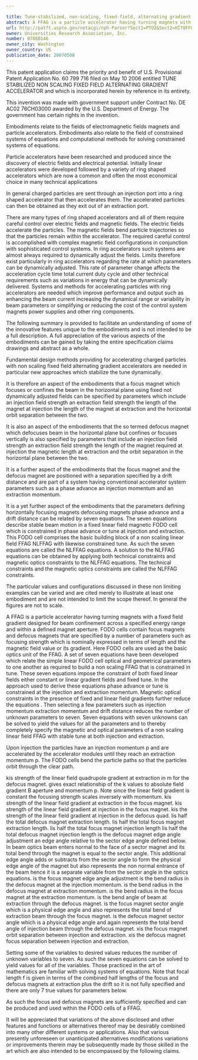 ```yaml
---

title: Tune-stabilized, non-scaling, fixed-field, alternating gradient accelerator
abstract: A FFAG is a particle accelerator having turning magnets with a linear field gradient for confinement and a large edge angle to compensate for acceleration. FODO cells contain focus magnets and defocus magnets that are specified by a number of parameters. A set of seven equations, called the FFAG equations relate the parameters to one another. A set of constraints, call the FFAG constraints, constrain the FFAG equations. Selecting a few parameters, such as injection momentum, extraction momentum, and drift distance reduces the number of unknown parameters to seven. Seven equations with seven unknowns can be solved to yield the values for all the parameters and to thereby fully specify a FFAG.
url: http://patft.uspto.gov/netacgi/nph-Parser?Sect1=PTO2&Sect2=HITOFF&p=1&u=%2Fnetahtml%2FPTO%2Fsearch-adv.htm&r=1&f=G&l=50&d=PALL&S1=07880146&OS=07880146&RS=07880146
owner: Universities Research Association, Inc.
number: 07880146
owner_city: Washington
owner_country: US
publication_date: 20070508
---
```

This patent application claims the priority and benefit of U.S. Provisional Patent Application No. 60 799 716 filed on May 10 2006 entitled TUNE STABILIZED NON SCALING FIXED FIELD ALTERNATING GRADIENT ACCELERATOR and which is incorporated herein by reference in its entirety.

This invention was made with government support under Contract No. DE AC02 76CH03000 awarded by the U.S. Department of Energy. The government has certain rights in the invention.

Embodiments relate to the fields of electromagnetic fields magnets and particle accelerators. Embodiments also relate to the field of constrained systems of equations and computational methods for solving constrained systems of equations.

Particle accelerators have been researched and produced since the discovery of electric fields and electrical potential. Initially linear accelerators were developed followed by a variety of ring shaped accelerators which are now a common and often the most economical choice in many technical applications

In general charged particles are sent through an injection port into a ring shaped accelerator that then accelerates them. The accelerated particles can then be obtained as they exit out of an extraction port.

There are many types of ring shaped accelerators and all of them require careful control over electric fields and magnetic fields. The electric fields accelerate the particles. The magnetic fields bend particle trajectories so that the particles remain within the accelerator. The required careful control is accomplished with complex magnetic field configurations in conjunction with sophisticated control systems. In ring accelerators such systems are almost always required to dynamically adjust the fields. Limits therefore exist particularly in ring accelerators regarding the rate at which parameters can be dynamically adjusted. This rate of parameter change affects the acceleration cycle time total current duty cycle and other technical requirements such as variations in energy that can be dynamically delivered. Systems and methods for accelerating particles with ring accelerators are needed which improve performance and output such as enhancing the beam current increasing the dynamical range or variability in beam parameters or simplifying or reducing the cost of the control system magnets power supplies and other ring components.

The following summary is provided to facilitate an understanding of some of the innovative features unique to the embodiments and is not intended to be a full description. A full appreciation of the various aspects of the embodiments can be gained by taking the entire specification claims drawings and abstract as a whole.

Fundamental design methods providing for accelerating charged particles with non scaling fixed field alternating gradient accelerators are needed in particular new approaches which stabilize the tune dynamically.

It is therefore an aspect of the embodiments that a focus magnet which focuses or confines the beam in the horizontal plane using fixed not dynamically adjusted fields can be specified by parameters which include an injection field strength an extraction field strength the length of the magnet at injection the length of the magnet at extraction and the horizontal orbit separation between the two.

It is also an aspect of the embodiments that the so termed defocus magnet which defocuses beam in the horizontal plane but confines or focuses vertically is also specified by parameters that include an injection field strength an extraction field strength the length of the magnet required at injection the magnetic length at extraction and the orbit separation in the horizontal plane between the two.

It is a further aspect of the embodiments that the focus magnet and the defocus magnet are positioned with a separation specified by a drift distance and are part of a system having conventional accelerator system parameters such as a phase advance an injection momentum and an extraction momentum.

It is a yet further aspect of the embodiments that the parameters defining horizontally focusing magnets defocusing magnets phase advance and a drift distance can be related by seven equations. The seven equations describe stable beam motion in a fixed linear field magnetic FODO cell which is constrained in phase advance or tune at injection and extraction. This FODO cell comprises the basic building block of a non scaling linear field FFAG NLFFAG with likewise constrained tune. As such the seven equations are called the NLFFAG equations. A solution to the NLFFAG equations can be obtained by applying both technical constraints and magnetic optics constraints to the NLFFAG equations. The technical constraints and the magnetic optics constraints are called the NLFFAG constraints.

The particular values and configurations discussed in these non limiting examples can be varied and are cited merely to illustrate at least one embodiment and are not intended to limit the scope thereof. In general the figures are not to scale.

A FFAG is a particle accelerator having turning magnets with a fixed field gradient designed for beam confinement across a specified energy range and within a defined magnet aperture. FODO cells contain focus magnets and defocus magnets that are specified by a number of parameters such as focusing strength which is nominally expressed in terms of length and the magnetic field value or its gradient. Here FODO cells are used as the basic optics unit of the FFAG. A set of seven equations have been developed which relate the simple linear FODO cell optical and geometrical parameters to one another as required to build a non scaling FFAG that is constrained in tune. These seven equations impose the constraint of both fixed linear fields either constant or linear gradient fields and fixed tune. In the approach used to derive these equations phase advance or tune is constrained at the injection and extraction momentum. Magnetic optical constraints in the presence of fixed and linear field gradients further reduce the equations . Then selecting a few parameters such as injection momentum extraction momentum and drift distance reduces the number of unknown parameters to seven. Seven equations with seven unknowns can be solved to yield the values for all the parameters and to thereby completely specify the magnetic and optical parameters of a non scaling linear field FFAG with stable tune at both injection and extraction.

Upon injection the particles have an injection momentum p and are accelerated by the accelerator modules until they reach an extraction momentum p. The FODO cells bend the particle paths so that the particles orbit through the clear path.

kis strength of the linear field quadrupole gradient at extraction in m for the defocus magnet. gives exact relationship of the k values to absolute field gradient B aperture and momentum p. Note since the linear field gradient is constant the focusing strength scales inversely with momentum. kis strength of the linear field gradient at extraction in the focus magnet. kis strength of the linear field gradient at injection in the focus magnet. kis the strength of the linear field gradient at injection in the defocus quad. lis half the total defocus magnet extraction length. lis half the total focus magnet extraction length. lis half the total focus magnet injection length lis half the total defocus magnet injection length is the defocus magnet edge angle adjustment an edge angle relative to the sector edge angle defined below. In beam optics beam enters normal to the face of a sector magnet and its total bend through the magnet is equal to the sector angle. This additional edge angle adds or subtracts from the sector angle to form the physical edge angle of the magnet but also represents the non normal entrance of the beam hence it is a separate variable from the sector angle in the optics equations. is the focus magnet edge angle adjustment is the bend radius in the defocus magnet at the injection momentum. is the bend radius in the defocus magnet at extraction momentum. is the bend radius in the focus magnet at the extraction momentum. is the bend angle of beam at extraction through the defocus magnet. is the focus magnet sector angle which is a physical edge angle and also represents the total bend of extraction beam through the focus magnet. is the defocus magnet sector angle which is a physical edge angle and again represents the total bend angle of injection beam through the defocus magnet. xis the focus magnet orbit separation between injection and extraction. xis the defocus magnet focus separation between injection and extraction.

Setting some of the variables to desired values reduces the number of unknown variables to seven. As such the seven equations can be solved to yield values for all of the variables. Those practiced in the art of mathematics are familiar with solving systems of equations. Note that focal length f is given in terms of the combined half lengths of the focus and defocus magnets at extraction plus the drift so it is not fully specified and there are only 7 true values for parameters below.

As such the focus and defocus magnets are sufficiently specified and can be produced and used within the FODO cells of a FFAG.

It will be appreciated that variations of the above disclosed and other features and functions or alternatives thereof may be desirably combined into many other different systems or applications. Also that various presently unforeseen or unanticipated alternatives modifications variations or improvements therein may be subsequently made by those skilled in the art which are also intended to be encompassed by the following claims.

